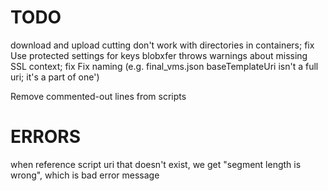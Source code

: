 TODO
====
download and upload cutting don't work with directories in containers; fix
Use protected settings for keys
blobxfer throws warnings about missing SSL context; fix
Fix naming (e.g. final_vms.json baseTemplateUri isn't a full uri; it's a part of one')



Remove commented-out lines from scripts





ERRORS
======
when reference script uri that doesn't exist, we get "segment length is wrong", which is bad error message